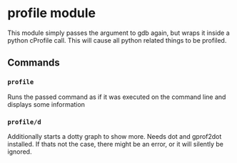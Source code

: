 # profile module

This module simply passes the argument to gdb again, but wraps it inside a python cProfile call. This will cause all
python related things to be profiled.

## Commands
### `profile`
Runs the passed command as if it was executed on the command line and displays some information
### `profile/d`
Additionally starts a dotty graph to show more. Needs dot and gprof2dot installed. If thats not the case, there might be
an error, or it will silently be ignored.

